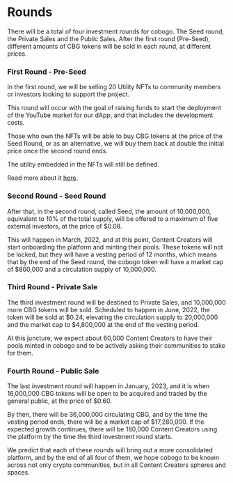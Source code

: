 # Rounds

There will be a total of four investment rounds for cobogo. The Seed round, the Private Sales and the Public Sales. After the first round (Pre-Seed), different amounts of CBG tokens will be sold in each round, at different prices.

### First Round - Pre-Seed

In the first round, we will be selling 20 Utility NFTs to community members or investors looking to support the project.&#x20;

This round will occur with the goal of raising funds to start the deployment of the YouTube market for our dApp, and that includes the development costs.

Those who own the NFTs will be able to buy CBG tokens at the price of the Seed Round, or as an alternative, we will buy them back at double the initial price once the second round ends.

The utility embedded in the NFTs will still be defined.

Read more about it [here](pre-seed.md).

### Second Round - Seed Round

After that, in the second round, called Seed, the amount of 10,000,000, equivalent to 10% of the total supply, will be offered to a maximum of five external investors, at the price of $0.08.&#x20;

This will happen in March, 2022, and at this point, Content Creators will start onboarding the platform and minting their pools. These tokens will not be locked, but they will have a vesting period of 12 months, which means that by the end of the Seed round, the cobogo token will have a market cap of $800,000 and a circulation supply of 10,000,000.

### Third Round - Private Sale

The third investment round will be destined to Private Sales, and 10,000,000 more CBG tokens will be sold. Scheduled to happen in June, 2022, the token will be sold at $0.24, elevating the circulation supply to 20,000,000 and the market cap to $4,800,000 at the end of the vesting period.&#x20;

At this juncture, we expect about 60,000 Content Creators to have their pools minted in cobogo and to be actively asking their communities to stake for them.

### Fourth Round - Public Sale

The last investment round will happen in January, 2023, and it is when 16,000,000 CBG tokens will be open to be acquired and traded by the general public, at the price of $0.60.&#x20;

By then, there will be 36,000,000 circulating CBG, and by the time the vesting period ends, there will be a market cap of $17,280,000. If the expected growth continues, there will be 180,000 Content Creators using the platform by the time the third investment round starts.

We predict that each of these rounds will bring out a more consolidated platform, and by the end of all four of them, we hope cobogo to be known across not only crypto communities, but in all Content Creators spheres and spaces.
